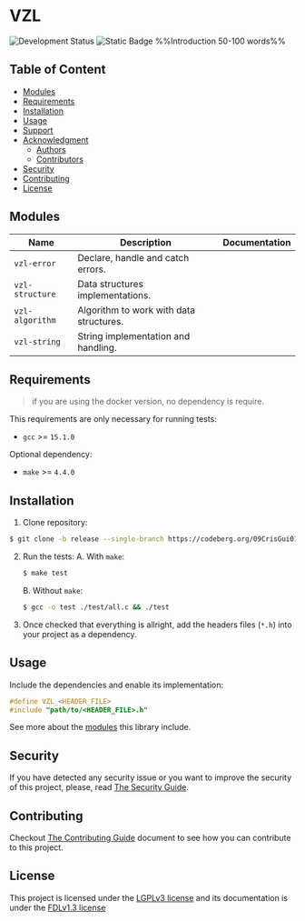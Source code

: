 # VZL 
![Development Status](https://img.shields.io/badge/Development%2520Status-Active-green?style=for-the-badge&logo=github&label=Status)
![Static Badge](https://img.shields.io/badge/Version-0.1.0--alpha-blue?style=for-the-badge)
%%Introduction 50-100 words%%

## Table of Content
- [Modules](#modules)
- [Requirements](#requirements)
- [Installation](#installation)
- [Usage](#usage)
- [Support](#support)
- [Acknowledgment](#acknowledgment)
    - [Authors](#authors)
    - [Contributors](#contributors)
- [Security](#security)
- [Contributing](#contributing)
- [License](#license)

## Modules
| Name            | Description                            | Documentation |
|-----------------|----------------------------------------|---------------|
| `vzl-error`     | Declare, handle and catch errors.      |                |
| `vzl-structure` | Data structures implementations.       |                |
| `vzl-algorithm` | Algorithm to work with data structures.|                |
| `vzl-string`    | String implementation and handling.    |                |

## Requirements
> if you are using the docker version, no dependency is require.

This requirements are only necessary for running tests:

- `gcc` >= `15.1.0`

Optional dependency:
- `make` >= `4.4.0`

## Installation
1. Clone repository:
```bash
$ git clone -b release --single-branch https://codeberg.org/09CrisGui01/VZL --depth 2
```

2. Run the tests: 
    A. With `make`:
    ```bash
    $ make test
    ```
    B. Without `make`:
    ```bash
    $ gcc -o test ./test/all.c && ./test
    ```

3. Once checked that everything is allright, add the headers files (`*.h`) 
into your project as a dependency.

## Usage
Include the dependencies and enable its implementation:
```c
#define VZL_<HEADER_FILE>
#include "path/to/<HEADER_FILE>.h"
```

See more about the [modules](#modules) this library include.

## Security
If you have detected any security issue or you want to improve the security of
this project, please, read [The Security Guide](./documentation/SECURITY.md).

## Contributing
Checkout [The Contributing Guide](./documentation/CONTRIBUTING.md) document
to see how you can contribute to this project.

## License
This project is licensed under the [LGPLv3 license](./LICENSE.md) and its
documentation is under the [FDLv1.3 license](./documentation/LICENSE.md)

